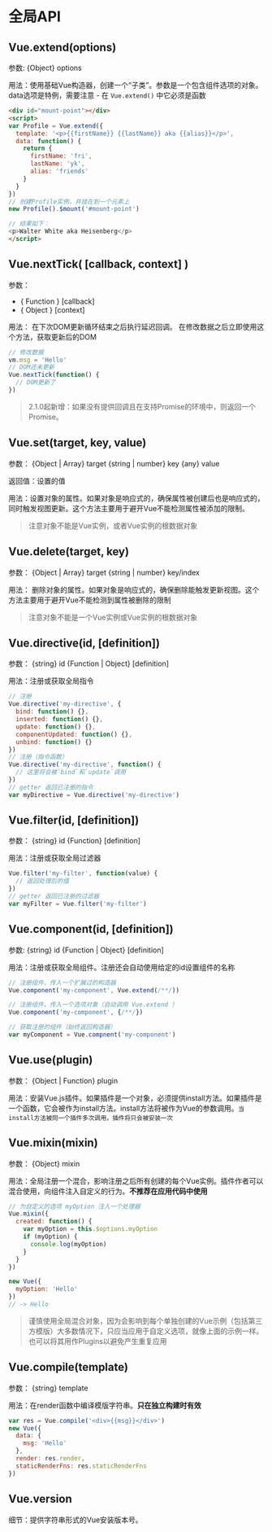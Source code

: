 # 全局API

## Vue.extend(options)

参数: {Object} options

用法：使用基础Vue构造器，创建一个“子类”。参数是一个包含组件选项的对象。 
data选项是特例，需要注意 - 在 `Vue.extend()` 中它必须是函数

```html
<div id="mount-point"></div>
<script>
var Profile = Vue.extend({
  template: '<p>{{firstName}} {{lastName}} aka {{alias}}</p>',
  data: function() {
    return {
      firstName: 'fri',
      lastName: 'yk',
      alias: 'friends'
    }
  }
})
// 创建Profile实例，并挂在到一个元素上
new Profile().$mount('#mount-point')

// 结果如下：
<p>Walter White aka Heisenberg</p>
</script>
```

## Vue.nextTick( [callback, context] )

参数：
* { Function } [callback]
* { Object } [context]

用法：
在下次DOM更新循环结束之后执行延迟回调。 在修改数据之后立即使用这个方法，获取更新后的DOM

```js
// 修改数据
vm.msg = 'Hello'
// DOM还未更新
Vue.nextTick(function() {
  // DOM更新了
})
```

> 2.1.0起新增：如果没有提供回调且在支持Promise的环境中，则返回一个Promise。

## Vue.set(target, key, value)

参数：
{Object | Array} target
{string | number} key
{any} value

返回值：设置的值

用法：设置对象的属性。如果对象是响应式的，确保属性被创建后也是响应式的，同时触发视图更新。这个方法主要用于避开Vue不能检测属性被添加的限制。

> 注意对象不能是Vue实例，或者Vue实例的根数据对象

## Vue.delete(target, key)

参数：
{Object | Array} target
{string | number} key/index

用法：
删除对象的属性。如果对象是响应式的，确保删除能触发更新视图。这个方法主要用于避开Vue不能检测到属性被删除的限制

> 注意对象不能是一个Vue实例或Vue实例的根数据对象

## Vue.directive(id, [definition])

参数：
{string} id
{Function | Object} [definition]

用法：注册或获取全局指令

```js
// 注册
Vue.directive('my-directive', {
  bind: function() {},
  inserted: function() {},
  update: function() {},
  componentUpdated: function() {},
  unbind: function() {}
})
// 注册（指令函数）
Vue.directive('my-directive', function() {
  // 这里将会被`bind`和`update`调用
})
// getter 返回已注册的指令
var myDirective = Vue.directive('my-directive')
```

## Vue.filter(id, [definition])

参数：
{string} id
{Function} [definition]

用法：注册或获取全局过滤器

```js
Vue.filter('my-filter', function(value) {
  // 返回处理后的值
})
// getter 返回已注册的过滤器
var myFilter = Vue.filter('my-filter')
```

## Vue.component(id, [definition])

参数: 
{string} id
{Function | Object} [definition]

用法：注册或获取全局组件。注册还会自动使用给定的id设置组件的名称
```js
// 注册组件，传入一个扩展过的构造器
Vue.component('my-component', Vue.extend(/**/))

// 注册组件，传入一个选项对象（自动调用 Vue.extend ）
Vue.component('my-component', {/**/})

// 获取注册的组件（始终返回构造器）
var myComponent = Vue.compnent('my-component')
```

## Vue.use(plugin)

参数：
{Object | Function} plugin

用法：安装Vue.js插件。如果插件是一个对象，必须提供install方法。如果插件是一个函数，它会被作为install方法。install方法将被作为Vue的参数调用。`当install方法被同一个插件多次调用，插件将只会被安装一次`

## Vue.mixin(mixin)

参数：
{Object} mixin

用法：全局注册一个混合，影响注册之后所有创建的每个Vue实例。插件作者可以混合使用，向组件注入自定义的行为。**不推荐在应用代码中使用**

```js
// 为自定义的选项 myOption 注入一个处理器
Vue.mixin({
  created: function() {
    var myOption = this.$options.myOption
    if (myOption) {
      console.log(myOption)
    }
  }
})

new Vue({
  myOption: 'Hello'
})
// -> Hello
```

> 谨慎使用全局混合对象，因为会影响到每个单独创建的Vue示例（包括第三方模版）大多数情况下，只应当应用于自定义选项，就像上面的示例一样。也可以将其用作Plugins以避免产生重复应用

## Vue.compile(template)

参数：
{string} template

用法：在render函数中编译模版字符串。**只在独立构建时有效**

```js
var res = Vue.compile('<div>{{msg}}</div>')
new Vue({
  data: {
    msg: 'Hello'
  },
  render: res.render,
  staticRenderFns: res.staticRenderFns
})
```

## Vue.version

细节：提供字符串形式的Vue安装版本号。

